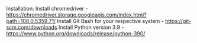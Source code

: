 Installation:
  Install chromedriver - https://chromedriver.storage.googleapis.com/index.html?path=108.0.5359.71/
  Install Git Bash for your respective system - https://git-scm.com/downloads
  Install Python version 3.9 - https://www.python.org/downloads/release/python-390/
